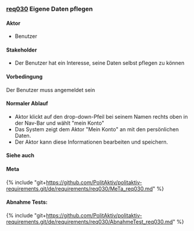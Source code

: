 
### [req030](https://github.com/PolitAktiv/politaktiv-requirements/tree/master/de/requirements/req030/req030.md) Eigene Daten pflegen

#### Aktor
 * Benutzer


#### Stakeholder
 * Der Benutzer hat ein Interesse, seine Daten selbst pflegen zu können


#### Vorbedingung
Der Benutzer muss angemeldet sein


#### Normaler Ablauf
 * Aktor klickt auf den drop-down-Pfeil bei seinem Namen rechts oben in der Nav-Bar und wählt "mein Konto"
 * Das System zeigt dem Aktor "Mein Konto" an mit den persönlichen Daten.
 * Der Aktor kann diese Informationen bearbeiten und speichern.


#### Siehe auch

#### Meta
{% include "git+https://github.com/PolitAktiv/politaktiv-requirements.git/de/requirements/req030/MeTa_req030.md" %} 


#### Abnahme Tests:
{% include "git+https://github.com/PolitAktiv/politaktiv-requirements.git/de/requirements/req030/AbnahmeTest_req030.md" %} 